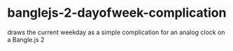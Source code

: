 # banglejs-2-dayofweek-complication
 draws the current weekday as a simple complication for an analog clock on a Bangle.js 2
